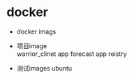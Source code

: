 # docker


- docker imags 


- 项目image   
warrior_clinet  app  forecast   app  reistry   

- 测试images
ubuntu


